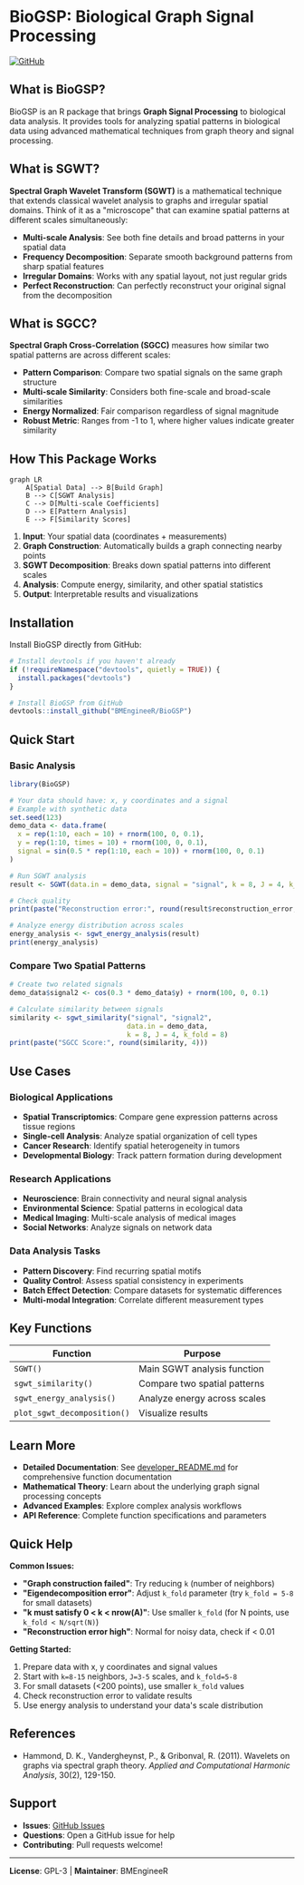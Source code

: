# BioGSP: Biological Graph Signal Processing

[![GitHub](https://img.shields.io/badge/GitHub-BMEngineeR%2FBioGSP-blue)](https://github.com/BMEngineeR/BioGSP)

## What is BioGSP?

BioGSP is an R package that brings **Graph Signal Processing** to biological data analysis. It provides tools for analyzing spatial patterns in biological data using advanced mathematical techniques from graph theory and signal processing.

## What is SGWT?

**Spectral Graph Wavelet Transform (SGWT)** is a mathematical technique that extends classical wavelet analysis to graphs and irregular spatial domains. Think of it as a "microscope" that can examine spatial patterns at different scales simultaneously:

-  **Multi-scale Analysis**: See both fine details and broad patterns in your spatial data
-  **Frequency Decomposition**: Separate smooth background patterns from sharp spatial features  
-  **Irregular Domains**: Works with any spatial layout, not just regular grids
-  **Perfect Reconstruction**: Can perfectly reconstruct your original signal from the decomposition

## What is SGCC?

**Spectral Graph Cross-Correlation (SGCC)** measures how similar two spatial patterns are across different scales:

-  **Pattern Comparison**: Compare two spatial signals on the same graph structure
-  **Multi-scale Similarity**: Considers both fine-scale and broad-scale similarities
-  **Energy Normalized**: Fair comparison regardless of signal magnitude
-  **Robust Metric**: Ranges from -1 to 1, where higher values indicate greater similarity

## How This Package Works

```mermaid
graph LR
    A[Spatial Data] --> B[Build Graph]
    B --> C[SGWT Analysis]
    C --> D[Multi-scale Coefficients]
    D --> E[Pattern Analysis]
    E --> F[Similarity Scores]
```

1. **Input**: Your spatial data (coordinates + measurements)
2. **Graph Construction**: Automatically builds a graph connecting nearby points
3. **SGWT Decomposition**: Breaks down spatial patterns into different scales
4. **Analysis**: Compute energy, similarity, and other spatial statistics
5. **Output**: Interpretable results and visualizations

## Installation

Install BioGSP directly from GitHub:

```r
# Install devtools if you haven't already
if (!requireNamespace("devtools", quietly = TRUE)) {
  install.packages("devtools")
}

# Install BioGSP from GitHub
devtools::install_github("BMEngineeR/BioGSP")
```

## Quick Start

### Basic Analysis

```r
library(BioGSP)

# Your data should have: x, y coordinates and a signal
# Example with synthetic data
set.seed(123)
demo_data <- data.frame(
  x = rep(1:10, each = 10) + rnorm(100, 0, 0.1),
  y = rep(1:10, times = 10) + rnorm(100, 0, 0.1),
  signal = sin(0.5 * rep(1:10, each = 10)) + rnorm(100, 0, 0.1)
)

# Run SGWT analysis
result <- SGWT(data.in = demo_data, signal = "signal", k = 8, J = 4, k_fold = 8)

# Check quality
print(paste("Reconstruction error:", round(result$reconstruction_error, 6)))

# Analyze energy distribution across scales
energy_analysis <- sgwt_energy_analysis(result)
print(energy_analysis)
```

### Compare Two Spatial Patterns

```r
# Create two related signals
demo_data$signal2 <- cos(0.3 * demo_data$y) + rnorm(100, 0, 0.1)

# Calculate similarity between signals
similarity <- sgwt_similarity("signal", "signal2", 
                             data.in = demo_data, 
                             k = 8, J = 4, k_fold = 8)
print(paste("SGCC Score:", round(similarity, 4)))
```

## Use Cases

### Biological Applications
- **Spatial Transcriptomics**: Compare gene expression patterns across tissue regions
- **Single-cell Analysis**: Analyze spatial organization of cell types
- **Cancer Research**: Identify spatial heterogeneity in tumors
- **Developmental Biology**: Track pattern formation during development

### Research Applications
- **Neuroscience**: Brain connectivity and neural signal analysis
- **Environmental Science**: Spatial patterns in ecological data
- **Medical Imaging**: Multi-scale analysis of medical images
- **Social Networks**: Analyze signals on network data

### Data Analysis Tasks
- **Pattern Discovery**: Find recurring spatial motifs
- **Quality Control**: Assess spatial consistency in experiments
- **Batch Effect Detection**: Compare datasets for systematic differences
- **Multi-modal Integration**: Correlate different measurement types

## Key Functions

| Function | Purpose |
|----------|---------|
| `SGWT()` | Main SGWT analysis function |
| `sgwt_similarity()` | Compare two spatial patterns |
| `sgwt_energy_analysis()` | Analyze energy across scales |
| `plot_sgwt_decomposition()` | Visualize results |

## Learn More

- **Detailed Documentation**: See [developer_README.md](developer_README.md) for comprehensive function documentation
- **Mathematical Theory**: Learn about the underlying graph signal processing concepts
- **Advanced Examples**: Explore complex analysis workflows
- **API Reference**: Complete function specifications and parameters

## Quick Help

**Common Issues:**
- **"Graph construction failed"**: Try reducing `k` (number of neighbors)
- **"Eigendecomposition error"**: Adjust `k_fold` parameter (try `k_fold = 5-8` for small datasets)
- **"k must satisfy 0 < k < nrow(A)"**: Use smaller `k_fold` (for N points, use `k_fold < N/sqrt(N)`)
- **"Reconstruction error high"**: Normal for noisy data, check if < 0.01

**Getting Started:**
1. Prepare data with x, y coordinates and signal values
2. Start with `k=8-15` neighbors, `J=3-5` scales, and `k_fold=5-8`
3. For small datasets (<200 points), use smaller `k_fold` values
4. Check reconstruction error to validate results
5. Use energy analysis to understand your data's scale distribution

## References

- Hammond, D. K., Vandergheynst, P., & Gribonval, R. (2011). Wavelets on graphs via spectral graph theory. *Applied and Computational Harmonic Analysis*, 30(2), 129-150.

## Support

- **Issues**: [GitHub Issues](https://github.com/BMEngineeR/BioGSP/issues)
- **Questions**: Open a GitHub issue for help
- **Contributing**: Pull requests welcome!

---

**License**: GPL-3 | **Maintainer**: BMEngineeR
